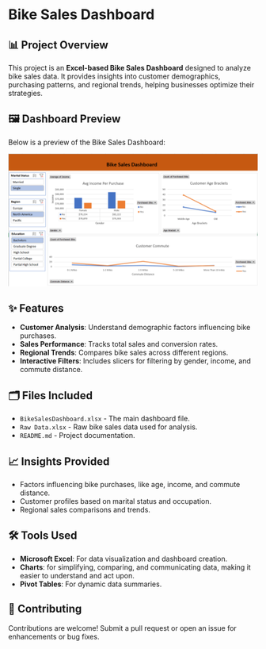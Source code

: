 # Bike Sales Dashboard  

## 📊 Project Overview  
This project is an **Excel-based Bike Sales Dashboard** designed to analyze bike sales data. It provides insights into customer demographics, purchasing patterns, and regional trends, helping businesses optimize their strategies.

## 🖼️ Dashboard Preview  
Below is a preview of the Bike Sales Dashboard:  

![Dashboard Preview](https://github.com/Naveennnkumar-Bit/Excels_Bike_Sales_Dash/blob/main/Bike_sales.png)  

## ✨ Features  
- **Customer Analysis**: Understand demographic factors influencing bike purchases.  
- **Sales Performance**: Tracks total sales and conversion rates.  
- **Regional Trends**: Compares bike sales across different regions.  
- **Interactive Filters**: Includes slicers for filtering by gender, income, and commute distance.  

## 🗂️ Files Included  
- `BikeSalesDashboard.xlsx` - The main dashboard file.  
- `Raw Data.xlsx` - Raw bike sales data used for analysis.  
- `README.md` - Project documentation.  
 

## 📈 Insights Provided  
- Factors influencing bike purchases, like age, income, and commute distance.  
- Customer profiles based on marital status and occupation.  
- Regional sales comparisons and trends.  

## 🛠️ Tools Used  
- **Microsoft Excel**: For data visualization and dashboard creation.  
- **Charts**: for simplifying, comparing, and communicating data, making it easier to understand and act upon.
- **Pivot Tables**: For dynamic data summaries.  

## 🤝 Contributing  
Contributions are welcome! Submit a pull request or open an issue for enhancements or bug fixes.  
